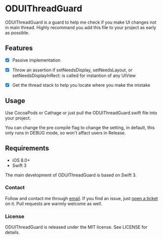 # ODUIThreadGuard

</p>

ODUIThreadGuard is a guard to help me check if you make UI changes not in main thread. 
Highly recommand you add this file to your project as early as possible.


## Features

- [x] Passive implementation
- [x] Throw an assertion if setNeedsDisplay, setNeedsLayout, or setNeedsDisplayInRect: is called for instantion of any UIView 
- [x] Get the thread stack to help you locate where you make the mistake


## Usage

Use CocoaPods or Cathage or just pull the ODUIThreadGuard.swift file into your project.

You can change the pre compile flag to change the setting, in default, this only runs in DEBUG mode, so won't affact users in Release.

## Requirements

- iOS 8.0+ 
- Swift 3 

The main development of ODUIThreadGuard is based on Swift 3.

### Contact

Follow and contact me through [email](olddonkeyblog@gmail.com). If you find an issue, just [open a ticket](https://github.com/olddonkey/ODUIThreadGuard/issues/new) on it. Pull requests are warmly welcome as well.

### License

ODUIThreadGuard is released under the MIT license. See LICENSE for details.


